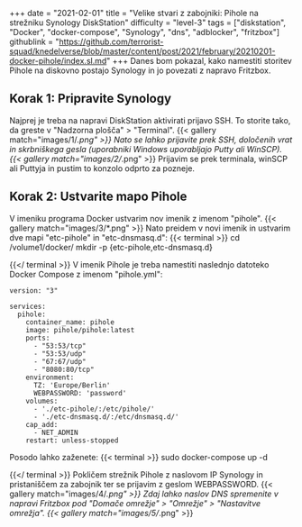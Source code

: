 +++
date = "2021-02-01"
title = "Velike stvari z zabojniki: Pihole na strežniku Synology DiskStation"
difficulty = "level-3"
tags = ["diskstation", "Docker", "docker-compose", "Synology", "dns", "adblocker", "fritzbox"]
githublink = "https://github.com/terrorist-squad/knedelverse/blob/master/content/post/2021/february/20210201-docker-pihole/index.sl.md"
+++
Danes bom pokazal, kako namestiti storitev Pihole na diskovno postajo Synology in jo povezati z napravo Fritzbox.
## Korak 1: Pripravite Synology
Najprej je treba na napravi DiskStation aktivirati prijavo SSH. To storite tako, da greste v "Nadzorna plošča" > "Terminal".
{{< gallery match="images/1/*.png" >}}
Nato se lahko prijavite prek SSH, določenih vrat in skrbniškega gesla (uporabniki Windows uporabljajo Putty ali WinSCP).
{{< gallery match="images/2/*.png" >}}
Prijavim se prek terminala, winSCP ali Puttyja in pustim to konzolo odprto za pozneje.
## Korak 2: Ustvarite mapo Pihole
V imeniku programa Docker ustvarim nov imenik z imenom "pihole".
{{< gallery match="images/3/*.png" >}}
Nato preidem v novi imenik in ustvarim dve mapi "etc-pihole" in "etc-dnsmasq.d":
{{< terminal >}}
cd /volume1/docker/
mkdir -p {etc-pihole,etc-dnsmasq.d}

{{</ terminal >}}
V imenik Pihole je treba namestiti naslednjo datoteko Docker Compose z imenom "pihole.yml":
```
version: "3"

services:
  pihole:
    container_name: pihole
    image: pihole/pihole:latest
    ports:
      - "53:53/tcp"
      - "53:53/udp"
      - "67:67/udp"
      - "8080:80/tcp"
    environment:
      TZ: 'Europe/Berlin'
      WEBPASSWORD: 'password'
    volumes:
      - './etc-pihole/:/etc/pihole/'
      - './etc-dnsmasq.d/:/etc/dnsmasq.d/'
    cap_add:
      - NET_ADMIN
    restart: unless-stopped

```
Posodo lahko zaženete:
{{< terminal >}}
sudo docker-compose up -d

{{</ terminal >}}
Pokličem strežnik Pihole z naslovom IP Synology in pristaniščem za zabojnik ter se prijavim z geslom WEBPASSWORD.
{{< gallery match="images/4/*.png" >}}
Zdaj lahko naslov DNS spremenite v napravi Fritzbox pod "Domače omrežje" > "Omrežje" > "Nastavitve omrežja".
{{< gallery match="images/5/*.png" >}}